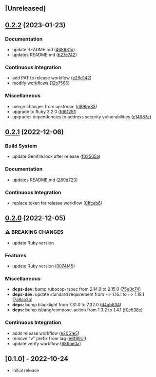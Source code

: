 ## [Unreleased]

## [0.2.2](https://github.com/nla/blacklight-solrcloud-repository/compare/0.2.1...0.2.2) (2023-01-23)


### Documentation

* update README.md ([468631d](https://github.com/nla/blacklight-solrcloud-repository/commit/468631d7b337af245a3c1a9596daca8b2772ff97))
* updates README.md ([b27e742](https://github.com/nla/blacklight-solrcloud-repository/commit/b27e742564bfa93ab4fe0a59f4adeba65cef0263))


### Continuous Integration

* add PAT to release workflow ([e29d142](https://github.com/nla/blacklight-solrcloud-repository/commit/e29d142890594ef3804619ea36402689c981bff0))
* modify workflows ([12b7566](https://github.com/nla/blacklight-solrcloud-repository/commit/12b75661ae3021aeb7587adb1a68d7dbf499e45f))


### Miscellaneous

* merge changes from upstream ([d899e33](https://github.com/nla/blacklight-solrcloud-repository/commit/d899e33fe567b147d04b7602294cd5fdae4dca04))
* upgrade to Ruby 3.2.0 ([fd6125f](https://github.com/nla/blacklight-solrcloud-repository/commit/fd6125f37266d650847a3af2d70a2069afe381e9))
* upgrades dependencies to address security vulnerabilities ([e14987a](https://github.com/nla/blacklight-solrcloud-repository/commit/e14987ade0116128cbd49d0b376031be3e947a1f))

## [0.2.1](https://github.com/nla/blacklight-solrcloud-repository/compare/0.2.0...0.2.1) (2022-12-06)


### Build System

* update Gemfile.lock after release ([f02565a](https://github.com/nla/blacklight-solrcloud-repository/commit/f02565a102a19a61dd36fcdba25e90f4da15ae0b))


### Documentation

* updates README.md ([289d720](https://github.com/nla/blacklight-solrcloud-repository/commit/289d720ca78bcc8cbeeb802bb5537ea18edbc843))


### Continuous Integration

* replace token for release workflow ([0ffcab6](https://github.com/nla/blacklight-solrcloud-repository/commit/0ffcab6e84fbd6f2b5af43ede0e485f92f6ed67c))

## [0.2.0](https://github.com/nla/blacklight-solrcloud-repository/compare/0.1.0...0.2.0) (2022-12-05)


### ⚠ BREAKING CHANGES

* update Ruby version

### Features

* update Ruby version ([0074f45](https://github.com/nla/blacklight-solrcloud-repository/commit/0074f4510cad95ac5ed65fadb41f495bebd3c4ec))


### Miscellaneous

* **deps-dev:** bump rubocop-rspec from 2.14.0 to 2.15.0 ([75e8c74](https://github.com/nla/blacklight-solrcloud-repository/commit/75e8c747fb5c804e22ca341fc4ae537665dc2672))
* **deps-dev:** update standard requirement from ~&gt; 1.16.1 to ~> 1.18.1 ([7a8aa3a](https://github.com/nla/blacklight-solrcloud-repository/commit/7a8aa3ad1d24dc31462c54040ebbdf453ac57a42))
* **deps:** bump blacklight from 7.31.0 to 7.32.0 ([d4ab834](https://github.com/nla/blacklight-solrcloud-repository/commit/d4ab83465ee9d6ca5b3c317be86b862c4d008675))
* **deps:** bump isbang/compose-action from 1.3.2 to 1.4.1 ([f0c538c](https://github.com/nla/blacklight-solrcloud-repository/commit/f0c538ce5b230eb5967723732de7b1677847ca09))


### Continuous Integration

* adds release workflow ([e2051e5](https://github.com/nla/blacklight-solrcloud-repository/commit/e2051e5a4f550e1cc26f147b9b532c064cc0b687))
* remove "v" prefix from tag ([e6f99c1](https://github.com/nla/blacklight-solrcloud-repository/commit/e6f99c1b38294dc43c9b57aee7556b41ca67ee45))
* update verify workflow ([689ae0a](https://github.com/nla/blacklight-solrcloud-repository/commit/689ae0afa972e18d2a8a8000524895b5e7c2a538))

## [0.1.0] - 2022-10-24

- Initial release
